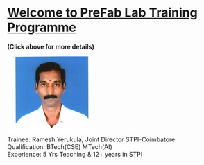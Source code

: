 # [Welcome to PreFab Lab Training  Programme](/mdfiles/first.md)       
****(Click above for more details)****

![Trainee](/images/rameshy777-photo.jpeg)        
Trainee: Ramesh Yerukula, Joint Director  STPI-Coimbatore     
Qualification: BTech(CSE) MTech(AI)  
Experience:  5 Yrs Teaching  &  12+ years in STPI    

